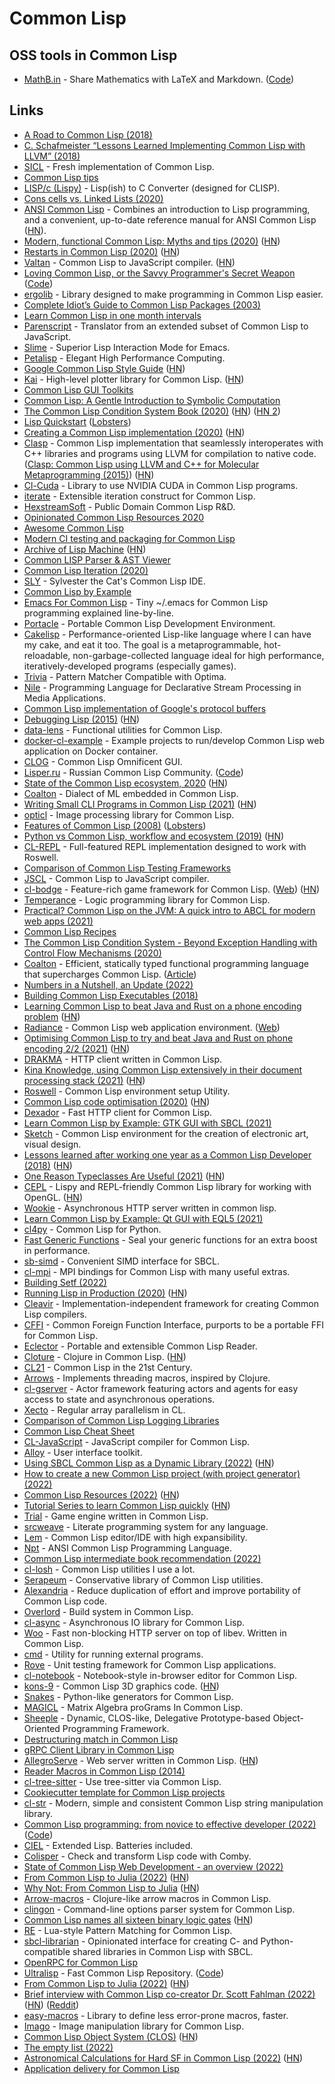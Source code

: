# Common Lisp

## OSS tools in Common Lisp

- [MathB.in](https://mathb.in/) - Share Mathematics with LaTeX and Markdown. ([Code](https://github.com/susam/mathb))

## Links

- [A Road to Common Lisp (2018)](https://stevelosh.com/blog/2018/08/a-road-to-common-lisp/)
- [C. Schafmeister “Lessons Learned Implementing Common Lisp with LLVM” (2018)](https://www.youtube.com/watch?v=mbdXeRBbgDM)
- [SICL](https://github.com/robert-strandh/SICL) - Fresh implementation of Common Lisp.
- [Common Lisp tips](https://github.com/lisp-tips/lisp-tips)
- [LISP/c (Lispy)](https://github.com/eratosthenesia/lispc) - Lisp(ish) to C Converter (designed for CLISP).
- [Cons cells vs. Linked Lists (2020)](http://funcall.blogspot.com/2020/01/cons-cells-vs-linked-lists.html)
- [ANSI Common Lisp](http://www.paulgraham.com/acl.html?viewfullsite=1) - Combines an introduction to Lisp programming, and a convenient, up-to-date reference manual for ANSI Common Lisp ([HN](https://news.ycombinator.com/item?id=22083507)).
- [Modern, functional Common Lisp: Myths and tips (2020)](https://ambrevar.xyz/modern-common-lisp/) ([HN](https://news.ycombinator.com/item?id=22412148))
- [Restarts in Common Lisp (2020)](https://sulami.github.io/posts/common-lisp-restarts/) ([HN](https://news.ycombinator.com/item?id=22747932))
- [Valtan](https://github.com/cxxxr/valtan) - Common Lisp to JavaScript compiler. ([HN](https://news.ycombinator.com/item?id=22769346))
- [Loving Common Lisp, or the Savvy Programmer's Secret Weapon](https://leanpub.com/lovinglisp) ([Code](https://github.com/mark-watson/loving-common-lisp))
- [ergolib](https://github.com/rongarret/ergolib) - Library designed to make programming in Common Lisp easier.
- [Complete Idiot’s Guide to Common Lisp Packages (2003)](http://www.flownet.com/ron/packages.pdf)
- [Learn Common Lisp in one month intervals](https://github.com/TomLisankie/Learning-Lisp)
- [Parenscript](https://common-lisp.net/project/parenscript/) - Translator from an extended subset of Common Lisp to JavaScript.
- [Slime](https://github.com/slime/slime) - Superior Lisp Interaction Mode for Emacs.
- [Petalisp](https://github.com/marcoheisig/Petalisp) - Elegant High Performance Computing.
- [Google Common Lisp Style Guide](https://google.github.io/styleguide/lispguide.xml) ([HN](https://news.ycombinator.com/item?id=23761346))
- [Kai](https://github.com/komi1230/kai) - High-level plotter library for Common Lisp. ([HN](https://news.ycombinator.com/item?id=23757545))
- [Common Lisp GUI Toolkits](https://lispcookbook.github.io/cl-cookbook/gui.html)
- [Common Lisp: A Gentle Introduction to Symbolic Computation](https://www.cs.cmu.edu/~dst/LispBook/book.pdf)
- [The Common Lisp Condition System Book (2020)](https://www.apress.com/us/book/9781484261330) ([HN](https://news.ycombinator.com/item?id=23843525)) ([HN 2](https://news.ycombinator.com/item?id=24867548))
- [Lisp Quickstart](https://cs.gmu.edu/~sean/lisp/LispTutorial.html) ([Lobsters](https://lobste.rs/s/gb566t/lisp_quickstart))
- [Creating a Common Lisp implementation (2020)](https://www.youtube.com/watch?v=Wa81OJnlsoI) ([HN](https://news.ycombinator.com/item?id=24276881))
- [Clasp](https://github.com/clasp-developers/clasp) - Common Lisp implementation that seamlessly interoperates with C++ libraries and programs using LLVM for compilation to native code. ([Clasp: Common Lisp using LLVM and C++ for Molecular Metaprogramming (2015)](https://www.youtube.com/watch?v=8X69_42Mj-g)) ([HN](https://news.ycombinator.com/item?id=32737634))
- [Cl-Cuda](https://github.com/takagi/cl-cuda) - Library to use NVIDIA CUDA in Common Lisp programs.
- [iterate](https://common-lisp.net/project/iterate/) - Extensible iteration construct for Common Lisp.
- [HexstreamSoft](https://www.hexstreamsoft.com/) - Public Domain Common Lisp R&D.
- [Opinionated Common Lisp Resources 2020](https://gist.github.com/digikar99/a1925ad3249a431c9eecf09af2fdef8a)
- [Awesome Common Lisp](https://github.com/CodyReichert/awesome-cl)
- [Modern CI testing and packaging for Common Lisp](https://nyxt.atlas.engineer/article/continuous-testing-and-packaging.org)
- [Archive of Lisp Machine](https://github.com/jrm-code-project/LISP-Machine) ([HN](https://news.ycombinator.com/item?id=25147970))
- [Common LISP Parser & AST Viewer](https://github.com/littledivy/lisp-ast)
- [Common Lisp Iteration (2020)](https://tailrecursion.com/~alan/Lisp/CommonLispIteration.html)
- [SLY](https://github.com/joaotavora/sly) - Sylvester the Cat's Common Lisp IDE.
- [Common Lisp by Example](https://github.com/ashok-khanna/common-lisp-by-example/blob/main/Common%20Lisp%20by%20Example.pdf)
- [Emacs For Common Lisp](https://github.com/susam/emacs4cl) - Tiny ~/.emacs for Common Lisp programming explained line-by-line.
- [Portacle](https://portacle.github.io/) - Portable Common Lisp Development Environment.
- [Cakelisp](https://github.com/makuto/cakelisp) - Performance-oriented Lisp-like language where I can have my cake, and eat it too. The goal is a metaprogrammable, hot-reloadable, non-garbage-collected language ideal for high performance, iteratively-developed programs (especially games).
- [Trivia](https://github.com/guicho271828/trivia) - Pattern Matcher Compatible with Optima.
- [Nile](https://github.com/damelang/nile) - Programming Language for Declarative Stream Processing in Media Applications.
- [Common Lisp implementation of Google's protocol buffers](https://github.com/brown/protobuf)
- [Debugging Lisp (2015)](https://malisper.me/category/debugging-common-lisp/) ([HN](https://news.ycombinator.com/item?id=25661701))
- [data-lens](https://github.com/fiddlerwoaroof/data-lens) - Functional utilities for Common Lisp.
- [docker-cl-example](https://github.com/fukamachi/docker-cl-example/) - Example projects to run/develop Common Lisp web application on Docker container.
- [CLOG](https://github.com/rabbibotton/clog) - Common Lisp Omnificent GUI.
- [Lisper.ru](http://lisper.ru/) - Russian Common Lisp Community. ([Code](https://github.com/archimag/rulisp))
- [State of the Common Lisp ecosystem, 2020](https://lisp-journey.gitlab.io/blog/state-of-the-common-lisp-ecosystem-2020/) ([HN](https://news.ycombinator.com/item?id=26065511))
- [Coalton](https://github.com/stylewarning/coalton) - Dialect of ML embedded in Common Lisp.
- [Writing Small CLI Programs in Common Lisp (2021)](https://stevelosh.com/blog/2021/03/small-common-lisp-cli-programs/) ([HN](https://news.ycombinator.com/item?id=26493588))
- [opticl](https://github.com/slyrus/opticl) - Image processing library for Common Lisp.
- [Features of Common Lisp (2008)](http://random-state.net/features-of-common-lisp.html) ([Lobsters](https://lobste.rs/s/qqelbo/features_common_lisp_2008))
- [Python vs Common Lisp, workflow and ecosystem (2019)](https://lisp-journey.gitlab.io/pythonvslisp/) ([HN](https://news.ycombinator.com/item?id=27011942))
- [CL-REPL](https://github.com/koji-kojiro/cl-repl) - Full-featured REPL implementation designed to work with Roswell.
- [Comparison of Common Lisp Testing Frameworks](https://sabracrolleton.github.io/testing-framework)
- [JSCL](https://github.com/jscl-project/jscl) - Common Lisp to JavaScript compiler.
- [cl-bodge](https://github.com/borodust/cl-bodge) - Feature-rich game framework for Common Lisp. ([Web](https://borodust.org/projects/cl-bodge/)) ([HN](https://news.ycombinator.com/item?id=27621014))
- [Temperance](https://github.com/sjl/temperance) - Logic programming library for Common Lisp.
- [Practical? Common Lisp on the JVM: A quick intro to ABCL for modern web apps (2021)](https://notes.eatonphil.com/practical-common-lisp-on-the-jvm.html)
- [Common Lisp Recipes](http://weitz.de/cl-recipes/)
- [The Common Lisp Condition System - Beyond Exception Handling with Control Flow Mechanisms (2020)](https://www.apress.com/gp/book/9781484261330)
- [Coalton](https://github.com/coalton-lang/coalton) - Efficient, statically typed functional programming language that supercharges Common Lisp. ([Article](https://coalton-lang.github.io/20211010-introducing-coalton/))
- [Numbers in a Nutshell, an Update (2022)](https://coalton-lang.github.io/20220827-numbers/)
- [Building Common Lisp Executables (2018)](https://susam.in/maze/building-common-lisp-executables.html)
- [Learning Common Lisp to beat Java and Rust on a phone encoding problem](https://renato.athaydes.com/posts/revenge_of_lisp.html) ([HN](https://news.ycombinator.com/item?id=28721403))
- [Radiance](https://github.com/Shirakumo/radiance) - Common Lisp web application environment. ([Web](https://shirakumo.github.io/radiance/))
- [Optimising Common Lisp to try and beat Java and Rust on phone encoding 2/2 (2021)](https://renato.athaydes.com/posts/revenge_of_lisp-part-2.html) ([HN](https://news.ycombinator.com/item?id=28825307))
- [DRAKMA](https://github.com/edicl/drakma) - HTTP client written in Common Lisp.
- [Kina Knowledge, using Common Lisp extensively in their document processing stack (2021)](https://lisp-journey.gitlab.io/blog/lisp-interview-kina/) ([HN](https://news.ycombinator.com/item?id=28961987))
- [Roswell](https://github.com/roswell/roswell) - Common Lisp environment setup Utility.
- [Common Lisp code optimisation (2020)](https://write.as/loke/common-lisp-code-optimisation) ([HN](https://news.ycombinator.com/item?id=29140521))
- [Dexador](https://github.com/fukamachi/dexador) - Fast HTTP client for Common Lisp.
- [Learn Common Lisp by Example: GTK GUI with SBCL (2021)](https://blog.matthewdmiller.net/learn-common-lisp-by-example-gtk-gui-with-sbcl)
- [Sketch](https://github.com/vydd/sketch) - Common Lisp environment for the creation of electronic art, visual design.
- [Lessons learned after working one year as a Common Lisp Developer (2018)](https://cdagostino.io/posts/2018-03-28-one-year-common-lisp-developer-part-1-the-good.html) ([HN](https://news.ycombinator.com/item?id=29494255))
- [One Reason Typeclasses Are Useful (2021)](https://coalton-lang.github.io/20211212-typeclasses/) ([HN](https://news.ycombinator.com/item?id=29532917))
- [CEPL](https://github.com/cbaggers/cepl) - Lispy and REPL-friendly Common Lisp library for working with OpenGL. ([HN](https://news.ycombinator.com/item?id=29535450))
- [Wookie](https://github.com/orthecreedence/wookie) - Asynchronous HTTP server written in common lisp.
- [Learn Common Lisp by Example: Qt GUI with EQL5 (2021)](https://blog.matthewdmiller.net/learn-common-lisp-by-example-qt-gui-with-eql5)
- [cl4py](https://github.com/marcoheisig/cl4py) - Common Lisp for Python.
- [Fast Generic Functions](https://github.com/marcoheisig/fast-generic-functions) - Seal your generic functions for an extra boost in performance.
- [sb-simd](https://github.com/marcoheisig/sb-simd) - Convenient SIMD interface for SBCL.
- [cl-mpi](https://github.com/marcoheisig/cl-mpi) - MPI bindings for Common Lisp with many useful extras.
- [Building Setf (2022)](https://blog.veitheller.de/Building_Setf.html)
- [Running Lisp in Production (2020)](https://www.grammarly.com/blog/engineering/running-lisp-in-production/) ([HN](https://news.ycombinator.com/item?id=30172641))
- [Cleavir](https://github.com/s-expressionists/Cleavir) - Implementation-independent framework for creating Common Lisp compilers.
- [CFFI](https://github.com/cffi/cffi) - Common Foreign Function Interface, purports to be a portable FFI for Common Lisp.
- [Eclector](https://github.com/s-expressionists/Eclector) - Portable and extensible Common Lisp Reader.
- [Cloture](https://github.com/ruricolist/cloture) - Clojure in Common Lisp. ([HN](https://news.ycombinator.com/item?id=31655574))
- [CL21](https://github.com/cl21/cl21) - Common Lisp in the 21st Century.
- [Arrows](https://github.com/Harleqin/arrows) - Implements threading macros, inspired by Clojure.
- [cl-gserver](https://github.com/mdbergmann/cl-gserver) - Actor framework featuring actors and agents for easy access to state and asynchronous operations.
- [Xecto](https://github.com/pkhuong/Xecto) - Regular array parallelism in CL.
- [Comparison of Common Lisp Logging Libraries](https://sabracrolleton.github.io/logging-comparison.html)
- [Common Lisp Cheat Sheet](https://github.com/ashok-khanna/lisp-notes)
- [CL-JavaScript](https://github.com/akapav/js) - JavaScript compiler for Common Lisp.
- [Alloy](https://github.com/Shirakumo/alloy) - User interface toolkit.
- [Using SBCL Common Lisp as a Dynamic Library (2022)](https://mstmetent.blogspot.com/2022/04/using-lisp-libraries-from-other.html) ([HN](https://news.ycombinator.com/item?id=31054796))
- [How to create a new Common Lisp project (with project generator) (2022)](https://www.youtube.com/watch?v=XFc513MJjos)
- [Common Lisp Resources (2022)](https://lisp-journey.gitlab.io/resources/) ([HN](https://news.ycombinator.com/item?id=31120359))
- [Tutorial Series to learn Common Lisp quickly](https://github.com/rabbibotton/clog/blob/main/LEARN.md) ([HN](https://news.ycombinator.com/item?id=31178737))
- [Trial](https://github.com/Shirakumo/trial) - Game engine written in Common Lisp.
- [srcweave](https://github.com/justinmeiners/srcweave) - Literate programming system for any language.
- [Lem](https://github.com/lem-project/lem) - Common Lisp editor/IDE with high expansibility.
- [Npt](https://github.com/nptcl/npt) - ANSI Common Lisp Programming Language.
- [Common Lisp intermediate book recommendation (2022)](https://www.reddit.com/r/lisp/comments/uqgeit/common_lisp_intermediate_book_recommendation/)
- [cl-losh](https://github.com/sjl/cl-losh) - Common Lisp utilities I use a lot.
- [Serapeum](https://github.com/ruricolist/serapeum) - Conservative library of Common Lisp utilities.
- [Alexandria](https://alexandria.common-lisp.dev/) - Reduce duplication of effort and improve portability of Common Lisp code.
- [Overlord](https://github.com/ruricolist/overlord) - Build system in Common Lisp.
- [cl-async](https://github.com/orthecreedence/cl-async) - Asynchronous IO library for Common Lisp.
- [Woo](https://github.com/fukamachi/woo) - Fast non-blocking HTTP server on top of libev. Written in Common Lisp.
- [cmd](https://github.com/ruricolist/cmd) - Utility for running external programs.
- [Rove](https://github.com/fukamachi/rove) - Unit testing framework for Common Lisp applications.
- [cl-notebook](https://github.com/inaimathi/cl-notebook) - Notebook-style in-browser editor for Common Lisp.
- [kons-9](https://github.com/kaveh808/kons-9) - Common Lisp 3D graphics code. ([HN](https://news.ycombinator.com/item?id=32337538))
- [Snakes](https://github.com/BnMcGn/snakes) - Python-like generators for Common Lisp.
- [MAGICL](https://github.com/quil-lang/magicl) - Matrix Algebra proGrams In Common Lisp.
- [Sheeple](https://github.com/zkat/sheeple) - Dynamic, CLOS-like, Delegative Prototype-based Object-Oriented Programming Framework.
- [Destructuring match in Common Lisp](https://github.com/tfeb/dsm)
- [gRPC Client Library in Common Lisp](https://github.com/qitab/grpc)
- [AllegroServe](https://github.com/franzinc/aserve) - Web server written in Common Lisp. ([HN](https://news.ycombinator.com/item?id=32361882))
- [Reader Macros in Common Lisp (2014)](https://lisper.in/reader-macros)
- [cl-tree-sitter](https://github.com/death/cl-tree-sitter) - Use tree-sitter via Common Lisp.
- [Cookiecutter template for Common Lisp projects](https://github.com/vindarel/cl-cookieproject)
- [cl-str](https://github.com/vindarel/cl-str) - Modern, simple and consistent Common Lisp string manipulation library.
- [Common Lisp programming: from novice to effective developer (2022)](https://www.udemy.com/course/common-lisp-programming/?referralCode=2F3D698BBC4326F94358) ([Code](https://github.com/vindarel/common-lisp-course-in-videos))
- [CIEL](https://github.com/ciel-lang/CIEL) - Extended Lisp. Batteries included.
- [Colisper](https://github.com/vindarel/colisper) - Check and transform Lisp code with Comby.
- [State of Common Lisp Web Development - an overview (2022)](https://lisp-journey.gitlab.io/web-dev/)
- [From Common Lisp to Julia (2022)](https://mfiano.net/posts/2022-09-04-from-common-lisp-to-julia/) ([HN](https://news.ycombinator.com/item?id=32745318))
- [Why Not: From Common Lisp to Julia](https://gist.github.com/digikar99/24decb414ddfa15a220b27f6748165d7) ([HN](https://news.ycombinator.com/item?id=32750052))
- [Arrow-macros](https://github.com/hipeta/arrow-macros) - Clojure-like arrow macros in Common Lisp.
- [clingon](https://github.com/dnaeon/clingon) - Command-line options parser system for Common Lisp.
- [Common Lisp names all sixteen binary logic gates](https://www.cs.cmu.edu/Groups/AI/html/cltl/clm/node131.html#SECTION001670000000000000000) ([HN](https://news.ycombinator.com/item?id=32802308))
- [RE](https://github.com/massung/re) - Lua-style Pattern Matching for Common Lisp.
- [sbcl-librarian](https://github.com/quil-lang/sbcl-librarian) - Opinionated interface for creating C- and Python-compatible shared libraries in Common Lisp with SBCL.
- [OpenRPC for Common Lisp](https://github.com/40ants/openrpc)
- [Ultralisp](https://ultralisp.org/) - Fast Common Lisp Repository. ([Code](https://github.com/ultralisp/ultralisp))
- [From Common Lisp to Julia (2022)](https://mfiano.net/posts/2022-09-04-from-common-lisp-to-julia/index.html) ([HN](https://news.ycombinator.com/item?id=33519402))
- [Brief interview with Common Lisp co-creator Dr. Scott Fahlman (2022)](https://pldb.com/posts/scottFalhmanInterview.html) ([HN](https://news.ycombinator.com/item?id=33574311)) ([Reddit](https://www.reddit.com/r/lisp/comments/ystf9s/a_brief_interview_with_common_lisp_creator_dr/))
- [easy-macros](https://github.com/tdrhq/easy-macros) - Library to define less error-prone macros, faster.
- [Imago](https://github.com/tokenrove/imago) - Image manipulation library for Common Lisp.
- [Common Lisp Object System (CLOS)](https://hescaide.me/clos/) ([HN](https://news.ycombinator.com/item?id=33718011))
- [The empty list (2022)](https://www.tfeb.org/fragments/2022/12/16/the-empty-list/)
- [Astronomical Calculations for Hard SF in Common Lisp (2022)](https://borretti.me/article/astronomical-calculations-for-hard-sf-common-lisp) ([HN](https://news.ycombinator.com/item?id=34058658))
- [Application delivery for Common Lisp](https://github.com/borodust/alien-works-delivery)
